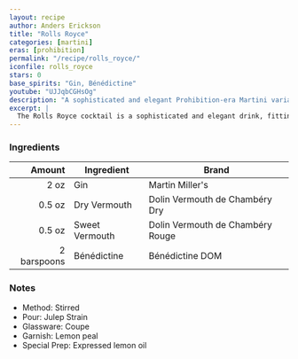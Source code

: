 ```yaml
---
layout: recipe
author: Anders Erickson
title: "Rolls Royce"
categories: [martini]
eras: [prohibition]
permalink: "/recipe/rolls_royce/"
iconfile: rolls_royce
stars: 0
base_spirits: "Gin, Bénédictine"
youtube: "UJJqbCGHsOg"
description: "A sophisticated and elegant Prohibition-era Martini variation, featuring the addition of both sweet vermouth and Bénédictine."
excerpt: |
  The Rolls Royce cocktail is a sophisticated and elegant drink, fitting for its luxurious namesake. It's a variation of the Martini, with the addition of sweet vermouth and Benedictine, which add complexity and depth to the classic gin and dry vermouth base.
---
```


### Ingredients

|      Amount | Ingredient     | Brand                            |
| ----------: | -------------- | -------------------------------- |
|        2 oz | Gin            | Martin Miller's                  |
|      0.5 oz | Dry Vermouth   | Dolin Vermouth de Chambéry Dry   |
|      0.5 oz | Sweet Vermouth | Dolin Vermouth de Chambéry Rouge |
| 2 barspoons | Bénédictine    | Bénédictine DOM                  |

### Notes

- Method: Stirred
- Pour: Julep Strain
- Glassware: Coupe
- Garnish: Lemon peal
- Special Prep: Expressed lemon oil
